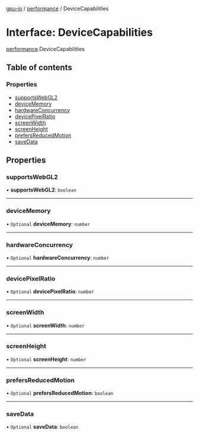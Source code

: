 [gpu-io](../README.md) / [performance](../modules/performance.md) / DeviceCapabilities

# Interface: DeviceCapabilities

[performance](../modules/performance.md).DeviceCapabilities

## Table of contents

### Properties

- [supportsWebGL2](performance.DeviceCapabilities.md#supportswebgl2)
- [deviceMemory](performance.DeviceCapabilities.md#devicememory)
- [hardwareConcurrency](performance.DeviceCapabilities.md#hardwareconcurrency)
- [devicePixelRatio](performance.DeviceCapabilities.md#devicepixelratio)
- [screenWidth](performance.DeviceCapabilities.md#screenwidth)
- [screenHeight](performance.DeviceCapabilities.md#screenheight)
- [prefersReducedMotion](performance.DeviceCapabilities.md#prefersreducedmotion)
- [saveData](performance.DeviceCapabilities.md#savedata)

## Properties

### supportsWebGL2

• **supportsWebGL2**: `boolean`

___

### deviceMemory

• `Optional` **deviceMemory**: `number`

___

### hardwareConcurrency

• `Optional` **hardwareConcurrency**: `number`

___

### devicePixelRatio

• `Optional` **devicePixelRatio**: `number`

___

### screenWidth

• `Optional` **screenWidth**: `number`

___

### screenHeight

• `Optional` **screenHeight**: `number`

___

### prefersReducedMotion

• `Optional` **prefersReducedMotion**: `boolean`

___

### saveData

• `Optional` **saveData**: `boolean`
